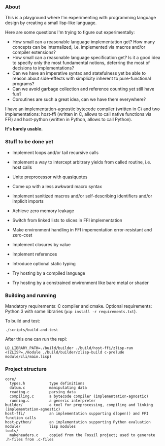 ### About

This is a playground where I'm experimenting with programming language design
by creating a small lisp-like language.

Here are some questions I'm trying to figure out experimentally:
- How small can a reasonable language implementation get?
  How many concepts can be internalized, i.e.
  implemented via macros and/or compiler extensions?
- How small can a reasonable language specification get?
  Is it a good idea to specify only the most fundamental notions,
  deferring the most of decisions to implementations?
- Can we have an imperative syntax and statefulness
  yet be able to reason about side-effects with simplicity
  inherent to pure-functional programs?
- Can we avoid garbage collection and reference counting
  yet still have fun?
- Coroutines are such a great idea, can we have them everywhere?

I have an implementation-agnostic bytecode compiler (written in C)
and two implementations: host-ffi (written in C, allows to call native
functions via FFI) and host-python (written in Python, allows to call Python).

**It's barely usable.**

### Stuff to be done yet

- Implement loops and/or tail recursive calls
- Implement a way to intercept arbitrary yields from called routine, i.e. host calls

- Unite preprocessor with quasiquotes
- Come up with a less awkward macro syntax
- Implement sanitized macros and/or self-describing identifiers and/or implicit imports

- Achieve zero memory leakage
- Switch from linked lists to slices in FFI implementation
- Make environment handling in FFI impementation error-resistant and zero-cost
- Implement closures by value
- Implement references

- Introduce optional static typing

- Try hosting by a compiled language
- Try hosting by a constrained environment like bare metal or shader

### Building and running

Mandatory requirements: C compiler and cmake.
Optional requirements: Python 3 with some libraries (`pip install -r requirements.txt`).

To build and test:
```
./scripts/build-and-test
```

After this one can run the repl:
```
LD_LIBRARY_PATH=./build/builder ./build/host-ffi/zlisp-run <(ZLISP=./module ./build/builder/zlisp-build c-prelude module/cli/main.lisp)
```

### Project structure

```
core/
  types.h           type definitions
  datum.c           manipulating data
  reading.c         parsing data
  compiling.c       a bytecode compiler (implementation-agnostic)
  running.c         a generic interpreter
builder/            a tool for preprocessing, compiling and linking (implementation-agnostic)
host-ffi/           an implementation supporting dlopen() and FFI function calls
host-python/        an implementation supporting Python evaluation
module/             lisp modules
tools/
  makeheaders.c     copied from the Fossil project; used to generate .h-files from .c-files
```
